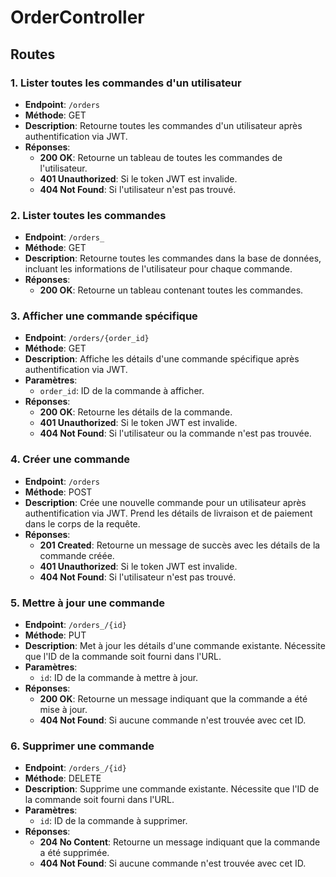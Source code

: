 # OrderController

## Routes

### 1. Lister toutes les commandes d'un utilisateur
- **Endpoint**: `/orders`
- **Méthode**: GET
- **Description**: Retourne toutes les commandes d'un utilisateur après authentification via JWT.
- **Réponses**:
  - **200 OK**: Retourne un tableau de toutes les commandes de l'utilisateur.
  - **401 Unauthorized**: Si le token JWT est invalide.
  - **404 Not Found**: Si l'utilisateur n'est pas trouvé.

### 2. Lister toutes les commandes
- **Endpoint**: `/orders_`
- **Méthode**: GET
- **Description**: Retourne toutes les commandes dans la base de données, incluant les informations de l'utilisateur pour chaque commande.
- **Réponses**:
  - **200 OK**: Retourne un tableau contenant toutes les commandes.

### 3. Afficher une commande spécifique
- **Endpoint**: `/orders/{order_id}`
- **Méthode**: GET
- **Description**: Affiche les détails d'une commande spécifique après authentification via JWT.
- **Paramètres**:
  - `order_id`: ID de la commande à afficher.
- **Réponses**:
  - **200 OK**: Retourne les détails de la commande.
  - **401 Unauthorized**: Si le token JWT est invalide.
  - **404 Not Found**: Si l'utilisateur ou la commande n'est pas trouvée.

### 4. Créer une commande
- **Endpoint**: `/orders`
- **Méthode**: POST
- **Description**: Crée une nouvelle commande pour un utilisateur après authentification via JWT. Prend les détails de livraison et de paiement dans le corps de la requête.
- **Réponses**:
  - **201 Created**: Retourne un message de succès avec les détails de la commande créée.
  - **401 Unauthorized**: Si le token JWT est invalide.
  - **404 Not Found**: Si l'utilisateur n'est pas trouvé.

### 5. Mettre à jour une commande
- **Endpoint**: `/orders_/{id}`
- **Méthode**: PUT
- **Description**: Met à jour les détails d'une commande existante. Nécessite que l'ID de la commande soit fourni dans l'URL.
- **Paramètres**:
  - `id`: ID de la commande à mettre à jour.
- **Réponses**:
  - **200 OK**: Retourne un message indiquant que la commande a été mise à jour.
  - **404 Not Found**: Si aucune commande n'est trouvée avec cet ID.

### 6. Supprimer une commande
- **Endpoint**: `/orders_/{id}`
- **Méthode**: DELETE
- **Description**: Supprime une commande existante. Nécessite que l'ID de la commande soit fourni dans l'URL.
- **Paramètres**:
  - `id`: ID de la commande à supprimer.
- **Réponses**:
  - **204 No Content**: Retourne un message indiquant que la commande a été supprimée.
  - **404 Not Found**: Si aucune commande n'est trouvée avec cet ID.
